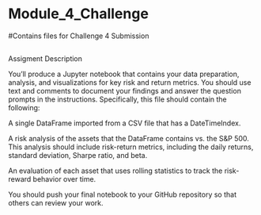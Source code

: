 # Module_4_Challenge

#Contains files for Challenge 4 Submission

##

Assigment Description

You’ll produce a Jupyter notebook that contains your data preparation, analysis, and visualizations for key risk and return metrics. You should use text and comments to document your findings and answer the question prompts in the instructions. Specifically, this file should contain the following:

A single DataFrame imported from a CSV file that has a DateTimeIndex.

A risk analysis of the assets that the DataFrame contains vs. the S&P 500. This analysis should include risk-return metrics, including the daily returns, standard deviation, Sharpe ratio, and beta.

An evaluation of each asset that uses rolling statistics to track the risk-reward behavior over time.

You should push your final notebook to your GitHub repository so that others can review your work.

##

